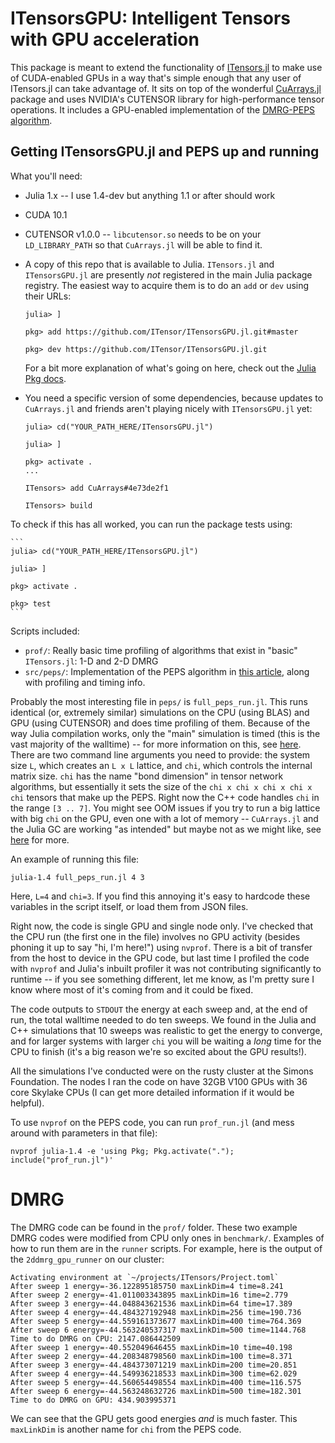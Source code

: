 # ITensorsGPU: Intelligent Tensors with GPU acceleration

This package is meant to extend the functionality of [ITensors.jl](https://github.com/ITensor/ITensors.jl) to make use of CUDA-enabled GPUs in a way that's simple enough that any user of ITensors.jl can take advantage of. It sits on top of the wonderful [CuArrays.jl](https://github.com/JuliaGPU/CuArrays.jl) package and uses NVIDIA's CUTENSOR library for high-performance tensor operations. It includes a GPU-enabled implementation of the [DMRG-PEPS algorithm](https://arxiv.org/abs/1908.08833).

## Getting ITensorsGPU.jl and PEPS up and running

What you'll need:
  - Julia 1.x -- I use 1.4-dev but anything 1.1 or after should work
  - CUDA 10.1
  - CUTENSOR v1.0.0 -- `libcutensor.so` needs to be on your `LD_LIBRARY_PATH` so that `CuArrays.jl` will be able to find it.
  - A copy of this repo that is available to Julia. `ITensors.jl` and `ITensorsGPU.jl` are presently *not* registered in the main Julia package registry. The easiest way to acquire them is to do an `add` or `dev` using their URLs:
  
    ```
    julia> ]
    
    pkg> add https://github.com/ITensor/ITensorsGPU.jl.git#master
    
    pkg> dev https://github.com/ITensor/ITensorsGPU.jl.git
    ```
    For a bit more explanation of what's going on here, check out the [Julia Pkg docs](https://docs.julialang.org/en/v1/stdlib/Pkg/).
  - You need a specific version of some dependencies, because updates to `CuArrays.jl` and friends aren't playing nicely with `ITensorsGPU.jl` yet:
  
    ```
    julia> cd("YOUR_PATH_HERE/ITensorsGPU.jl")

    julia> ]

    pkg> activate .
    ...

    ITensors> add CuArrays#4e73de2f1

    ITensors> build
    ```

To check if this has all worked, you can run the package tests using:

    ```
    julia> cd("YOUR_PATH_HERE/ITensorsGPU.jl")

    julia> ]

    pkg> activate .
    
    pkg> test
    ```

Scripts included:
- `prof/`: Really basic time profiling of algorithms that exist in "basic" `ITensors.jl`: 1-D and 2-D DMRG 
- `src/peps/`: Implementation of the PEPS algorithm in [this article](https://arxiv.org/abs/1908.08833), along with profiling and timing info.

Probably the most interesting file in `peps/` is `full_peps_run.jl`. This runs identical (or, extremely similar) simulations on the CPU (using BLAS) and GPU (using CUTENSOR) and does time profiling of them.
Because of the way Julia compilation works, only the "main" simulation is timed (this is the vast majority of the walltime) -- for more information on this, see [here](https://docs.julialang.org/en/v1/manual/profile/).
There are two command line arguments you need to provide: the system size `L`, which creates an `L x L` lattice, and `chi`, which controls the internal matrix size. `chi` has the name "bond dimension" in tensor network
algorithms, but essentially it sets the size of the `chi x chi x chi x chi x chi` tensors that make up the PEPS. Right now the C++ code handles `chi` in the range `[3 .. 7]`. You might see OOM issues if you try to run
a big lattice with big `chi` on the GPU, even one with a lot of memory -- `CuArrays.jl` and the Julia GC are working "as intended" but maybe not as we might like, see [here](https://github.com/JuliaGPU/CuArrays.jl/issues/323) for more.

An example of running this file:

`julia-1.4 full_peps_run.jl 4 3`  

Here, `L=4` and `chi=3`. If you find this annoying it's easy to hardcode these variables in the script itself, or load them from JSON files.

Right now, the code is single GPU and single node only.
I've checked that the CPU run (the first one in the file) involves no GPU activity (besides phoning it up to say "hi, I'm here!") using `nvprof`. There is a bit of transfer from the host to device
in the GPU code, but last time I profiled the code with `nvprof` and Julia's inbuilt profiler it was not contributing significantly to runtime -- if you see something different, let me know, as I'm
pretty sure I know where most of it's coming from and it could be fixed.

The code outputs to `STDOUT` the energy at each sweep and, at the end of run, the total walltime needed to do ten sweeps. We found in the Julia and C++ simulations that 10 sweeps was realistic to get the
energy to converge, and for larger systems with larger `chi` you will be waiting a *long* time for the CPU to finish (it's a big reason we're so excited about the GPU results!).

All the simulations I've conducted were on the rusty cluster at the Simons Foundation. The nodes I ran the code on have 32GB V100 GPUs with 36 core Skylake CPUs (I can get more detailed information if it would be helpful).

To use `nvprof` on the PEPS code, you can run `prof_run.jl` (and mess around with parameters in that file):

`nvprof julia-1.4 -e 'using Pkg; Pkg.activate("."); include("prof_run.jl")'`

# DMRG

The DMRG code can be found in the `prof/` folder. These two example DMRG codes were modified from CPU only ones in `benchmark/`. Examples of how to run them are in the `runner` scripts. For example, here is the output of the `2ddmrg_gpu_runner`
on our cluster:

```
Activating environment at `~/projects/ITensors/Project.toml`
After sweep 1 energy=-36.122895185750 maxLinkDim=4 time=8.241
After sweep 2 energy=-41.011003343895 maxLinkDim=16 time=2.779
After sweep 3 energy=-44.048843621536 maxLinkDim=64 time=17.389
After sweep 4 energy=-44.484327192948 maxLinkDim=256 time=190.736
After sweep 5 energy=-44.559161373677 maxLinkDim=400 time=764.369
After sweep 6 energy=-44.563240537317 maxLinkDim=500 time=1144.768
Time to do DMRG on CPU: 2147.086442509
After sweep 1 energy=-40.552049646455 maxLinkDim=10 time=40.198
After sweep 2 energy=-44.208348798560 maxLinkDim=100 time=8.371
After sweep 3 energy=-44.484373071219 maxLinkDim=200 time=20.851
After sweep 4 energy=-44.549936218533 maxLinkDim=300 time=62.029
After sweep 5 energy=-44.560654498554 maxLinkDim=400 time=116.575
After sweep 6 energy=-44.563248632726 maxLinkDim=500 time=182.301
Time to do DMRG on GPU: 434.903995371
```

We can see that the GPU gets good energies *and* is much faster. This `maxLinkDim` is another name for `chi` from the PEPS code.
